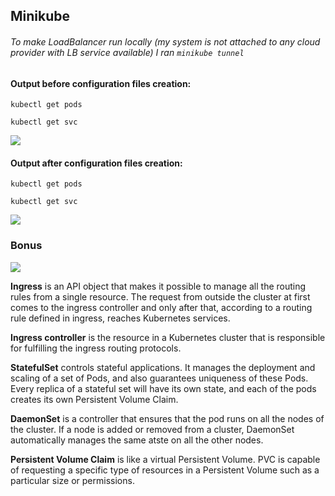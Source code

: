 ## Minikube

###### To make LoadBalancer run locally (my system is not attached to any cloud provider with LB service available) I ran `minikube tunnel` 

#### Output before configuration files creation:

```
kubectl get pods

kubectl get svc
```

![](https://i.imgur.com/nTtuzZi.png)


#### Output after configuration files creation:

```
kubectl get pods

kubectl get svc
```

![](https://i.imgur.com/tN0DaDU.png)


### Bonus

![](https://i.imgur.com/sgb7iHR.png)


**Ingress** is an API object that makes it possible to manage all the routing rules from a single resource. The request from outside the cluster at first comes to the ingress controller and only after that, according to a routing rule defined in ingress, reaches Kubernetes services.

**Ingress controller** is the resource in a Kubernetes cluster that is responsible for fulfilling the ingress routing protocols.

**StatefulSet** controls stateful applications. It manages the deployment and scaling of a set of Pods, and also guarantees uniqueness of these Pods. Every replica of a stateful set will have its own state, and each of the pods creates its own Persistent Volume Claim. 

**DaemonSet** is a controller that ensures that the pod runs on all the nodes of the cluster. If a node is added or removed from a cluster, DaemonSet automatically manages the same atste on all the other nodes.

**Persistent Volume Claim** is like a virtual Persistent Volume. PVC is capable of requesting a specific type of resources in a Persistent Volume such as a particular size or permissions.